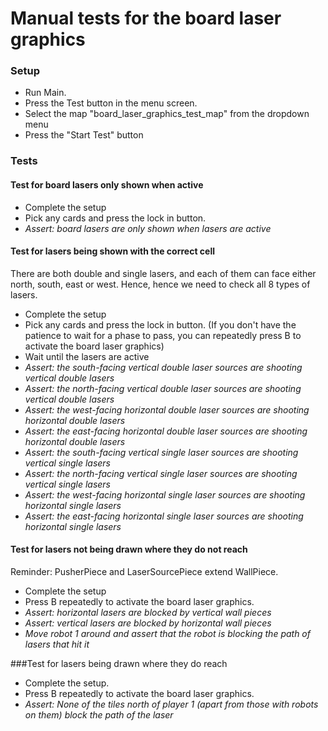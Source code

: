 # Manual tests for the board laser graphics
### Setup
* Run Main.
* Press the Test button in the menu screen.
* Select the map "board_laser_graphics_test_map" from the dropdown menu
* Press the "Start Test" button

### Tests

#### Test for board lasers only shown when active
* Complete the setup
* Pick any cards and press the lock in button.
* *Assert: board lasers are only shown when lasers are active*


#### Test for lasers being shown with the correct cell
There are both double and single lasers, and each of them can face either north, south, east or west. Hence, hence we need to check all 8 types of lasers.
* Complete the setup
* Pick any cards and press the lock in button. (If you don't have the patience to wait for a phase to pass, you can repeatedly press B to activate the board laser graphics)
* Wait until the lasers are active
* *Assert: the south-facing vertical double laser sources are shooting vertical double lasers*
* *Assert: the north-facing vertical double laser sources are shooting vertical double lasers*
* *Assert: the west-facing horizontal double laser sources are shooting horizontal double lasers*
* *Assert: the east-facing horizontal double laser sources are shooting horizontal double lasers*
* *Assert: the south-facing vertical single laser sources are shooting vertical single lasers*
* *Assert: the north-facing vertical single laser sources are shooting vertical single lasers*
* *Assert: the west-facing horizontal single laser sources are shooting horizontal single lasers*
* *Assert: the east-facing horizontal single laser sources are shooting horizontal single lasers*


#### Test for lasers not being drawn where they do not reach
Reminder: PusherPiece and LaserSourcePiece extend WallPiece.
* Complete the setup
* Press B repeatedly to activate the board laser graphics.
* *Assert: horizontal lasers are blocked by vertical wall pieces*
* *Assert: vertical lasers are blocked by horizontal wall pieces*
* *Move robot 1 around and assert that the robot is blocking the path of lasers that hit it*

###Test for lasers being drawn where they do reach
* Complete the setup.
* Press B repeatedly to activate the board laser graphics.
* *Assert: None of the tiles north of player 1 (apart from those with robots on them) block the path of the laser*


